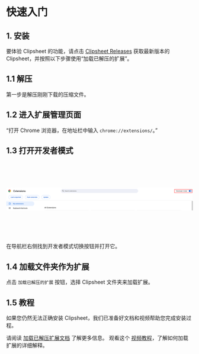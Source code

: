 # 快速入门

## 1. 安装

要体验 Clipsheet 的功能，请点击 [Clipsheet Releases](https://github.com/dream-num/univer-clipsheet/releases) 获取最新版本的 Clipsheet，并按照以下步骤使用“加载已解压的扩展”。

## 1.1 解压

第一步是解压刚刚下载的压缩文件。

## 1.2 进入扩展管理页面

“打开 Chrome 浏览器，在地址栏中输入 `chrome://extensions/`。”

## 1.3 打开开发者模式

<img src="/assets/en-US/getting-started/chrome_extensions_developer_mode.png" style="width: 800px; height: 200px; object-fit: contain;" />

在导航栏右侧找到开发者模式切换按钮并打开它。

## 1.4 加载文件夹作为扩展

点击 `加载已解压的扩展` 按钮，选择 Clipsheet 文件夹来加载扩展。

## 1.5 教程

如果您仍然无法正确安装 Clipsheet，我们已准备好文档和视频帮助您完成安装过程。

请阅读 [加载已解压扩展文档](https://developer.chrome.com/docs/extensions/get-started/tutorial/hello-world#load-unpacked) 了解更多信息。
观看这个 [视频教程](https://www.youtube.com/watch?v=oswjtLwCUqg)，了解如何加载扩展的详细解释。
